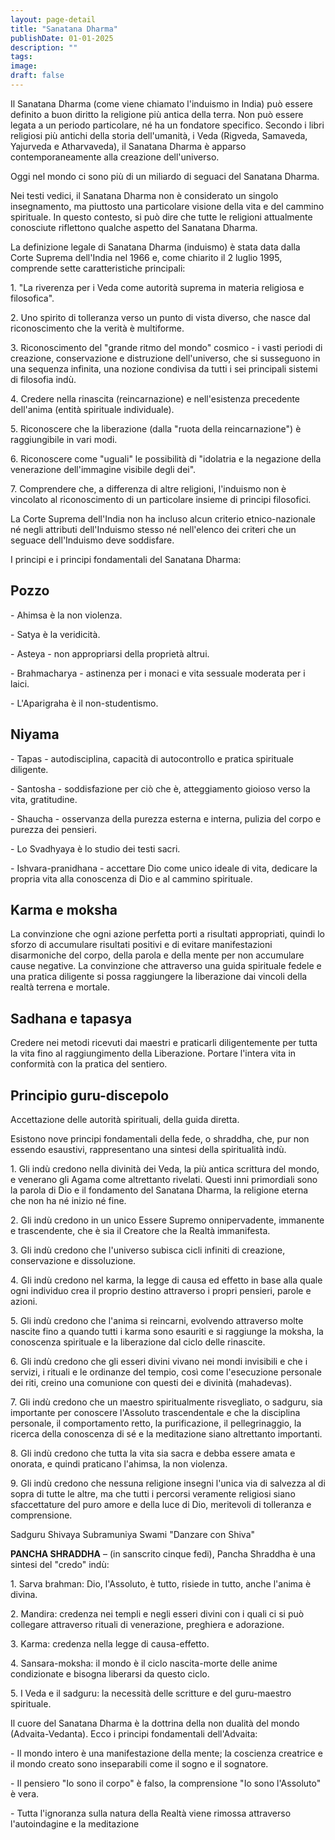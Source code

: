 ```yaml
---
layout: page-detail
title: "Sanatana Dharma"
publishDate: 01-01-2025
description: ""
tags:
image:
draft: false
---
```


 Il Sanatana Dharma (come viene chiamato l'induismo in India) può essere definito a buon diritto la religione più antica della terra. Non può essere legata a un periodo particolare, né ha un fondatore specifico. Secondo i libri religiosi più antichi della storia dell'umanità, i Veda (Rigveda, Samaveda, Yajurveda e Atharvaveda), il Sanatana Dharma è apparso contemporaneamente alla creazione dell'universo.

 Oggi nel mondo ci sono più di un miliardo di seguaci del Sanatana Dharma.

 Nei testi vedici, il Sanatana Dharma non è considerato un singolo insegnamento, ma piuttosto una particolare visione della vita e del cammino spirituale. In questo contesto, si può dire che tutte le religioni attualmente conosciute riflettono qualche aspetto del Sanatana Dharma. 

 La definizione legale di Sanatana Dharma (induismo) è stata data dalla Corte Suprema dell'India nel 1966 e, come chiarito il 2 luglio 1995, comprende sette caratteristiche principali:

 1\. "La riverenza per i Veda come autorità suprema in materia religiosa e filosofica".

 2\. Uno spirito di tolleranza verso un punto di vista diverso, che nasce dal riconoscimento che la verità è multiforme.

 3\. Riconoscimento del "grande ritmo del mondo" cosmico - i vasti periodi di creazione, conservazione e distruzione dell'universo, che si susseguono in una sequenza infinita, una nozione condivisa da tutti i sei principali sistemi di filosofia indù.

 4\. Credere nella rinascita (reincarnazione) e nell'esistenza precedente dell'anima (entità spirituale individuale).

 5\. Riconoscere che la liberazione (dalla "ruota della reincarnazione") è raggiungibile in vari modi.

 6\. Riconoscere come "uguali" le possibilità di "idolatria e la negazione della venerazione dell'immagine visibile degli dei".

 7\. Comprendere che, a differenza di altre religioni, l'induismo non è vincolato al riconoscimento di un particolare insieme di principi filosofici.

 La Corte Suprema dell'India non ha incluso alcun criterio etnico-nazionale né negli attributi dell'Induismo stesso né nell'elenco dei criteri che un seguace dell'Induismo deve soddisfare.

 I principi e i principi fondamentali del Sanatana Dharma:

## **Pozzo** 
 \- Ahimsa è la non violenza.

 \- Satya è la veridicità.

 \- Asteya - non appropriarsi della proprietà altrui.

 \- Brahmacharya - astinenza per i monaci e vita sessuale moderata per i laici.

 \- L'Aparigraha è il non-studentismo.

## **Niyama** 
 \- Tapas - autodisciplina, capacità di autocontrollo e pratica spirituale diligente.

 \- Santosha - soddisfazione per ciò che è, atteggiamento gioioso verso la vita, gratitudine.

 \- Shaucha - osservanza della purezza esterna e interna, pulizia del corpo e purezza dei pensieri.

 \- Lo Svadhyaya è lo studio dei testi sacri.

 \- Ishvara-pranidhana - accettare Dio come unico ideale di vita, dedicare la propria vita alla conoscenza di Dio e al cammino spirituale.

  
## **Karma e moksha** 
 La convinzione che ogni azione perfetta porti a risultati appropriati, quindi lo sforzo di accumulare risultati positivi e di evitare manifestazioni disarmoniche del corpo, della parola e della mente per non accumulare cause negative. La convinzione che attraverso una guida spirituale fedele e una pratica diligente si possa raggiungere la liberazione dai vincoli della realtà terrena e mortale.

## **Sadhana e tapasya** 
 Credere nei metodi ricevuti dai maestri e praticarli diligentemente per tutta la vita fino al raggiungimento della Liberazione. Portare l'intera vita in conformità con la pratica del sentiero.

## **Principio guru-discepolo** 
 Accettazione delle autorità spirituali, della guida diretta.

  
 Esistono nove principi fondamentali della fede, o shraddha, che, pur non essendo esaustivi, rappresentano una sintesi della spiritualità indù.

 1\. Gli indù credono nella divinità dei Veda, la più antica scrittura del mondo, e venerano gli Agama come altrettanto rivelati. Questi inni primordiali sono la parola di Dio e il fondamento del Sanatana Dharma, la religione eterna che non ha né inizio né fine.

 2\. Gli indù credono in un unico Essere Supremo onnipervadente, immanente e trascendente, che è sia il Creatore che la Realtà immanifesta.

 3\. Gli indù credono che l'universo subisca cicli infiniti di creazione, conservazione e dissoluzione.

 4\. Gli indù credono nel karma, la legge di causa ed effetto in base alla quale ogni individuo crea il proprio destino attraverso i propri pensieri, parole e azioni.

 5\. Gli indù credono che l'anima si reincarni, evolvendo attraverso molte nascite fino a quando tutti i karma sono esauriti e si raggiunge la moksha, la conoscenza spirituale e la liberazione dal ciclo delle rinascite.

 6\. Gli indù credono che gli esseri divini vivano nei mondi invisibili e che i servizi, i rituali e le ordinanze del tempio, così come l'esecuzione personale dei riti, creino una comunione con questi dei e divinità (mahadevas).

 7\. Gli indù credono che un maestro spiritualmente risvegliato, o sadguru, sia importante per conoscere l'Assoluto trascendentale e che la disciplina personale, il comportamento retto, la purificazione, il pellegrinaggio, la ricerca della conoscenza di sé e la meditazione siano altrettanto importanti.

 8\. Gli indù credono che tutta la vita sia sacra e debba essere amata e onorata, e quindi praticano l'ahimsa, la non violenza.

 9\. Gli indù credono che nessuna religione insegni l'unica via di salvezza al di sopra di tutte le altre, ma che tutti i percorsi veramente religiosi siano sfaccettature del puro amore e della luce di Dio, meritevoli di tolleranza e comprensione. 

  
 Sadguru Shivaya Subramuniya Swami "Danzare con Shiva"

**PANCHA SHRADDHA** – (in sanscrito cinque fedi), Pancha Shraddha è una sintesi del "credo" indù:

 1\. Sarva brahman: Dio, l'Assoluto, è tutto, risiede in tutto, anche l'anima è divina.

 2\. Mandira: credenza nei templi e negli esseri divini con i quali ci si può collegare attraverso rituali di venerazione, preghiera e adorazione.

 3\. Karma: credenza nella legge di causa-effetto.

 4\. Sansara-moksha: il mondo è il ciclo nascita-morte delle anime condizionate e bisogna liberarsi da questo ciclo.

 5\. I Veda e il sadguru: la necessità delle scritture e del guru-maestro spirituale.

 Il cuore del Sanatana Dharma è la dottrina della non dualità del mondo (Advaita-Vedanta). Ecco i principi fondamentali dell'Advaita:

 \- Il mondo intero è una manifestazione della mente; la coscienza creatrice e il mondo creato sono inseparabili come il sogno e il sognatore.

 \- Il pensiero "Io sono il corpo" è falso, la comprensione "Io sono l'Assoluto" è vera.

\- Tutta l'ignoranza sulla natura della Realtà viene rimossa attraverso l'autoindagine e la meditazione   

  
